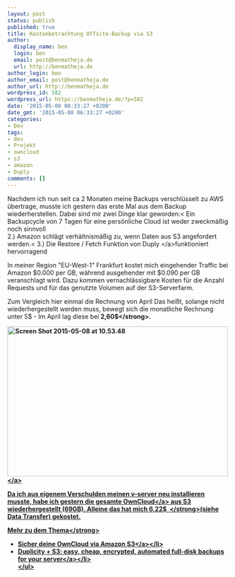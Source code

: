 ```yaml
---
layout: post
status: publish
published: true
title: Kostenbetrachtung Offsite-Backup via S3
author:
  display_name: ben
  login: ben
  email: post@benmatheja.de
  url: http://benmatheja.de
author_login: ben
author_email: post@benmatheja.de
author_url: http://benmatheja.de
wordpress_id: 582
wordpress_url: https://benmatheja.de/?p=582
date: '2015-05-08 08:33:27 +0200'
date_gmt: '2015-05-08 06:33:27 +0200'
categories:
- Dev
tags:
- dev
- Projekt
- owncloud
- s3
- amazon
- Duply
comments: []
---
```

Nachdem ich nun seit ca 2 Monaten meine Backups verschlüsselt zu AWS übertrage, musste ich gestern das erste Mal aus dem Backup wiederherstellen. Dabei sind mir zwei Dinge klar geworden:<
Ein Backupcycle von 7 Tagen für eine persönliche Cloud ist weder zweckm&auml;&szlig;ig noch sinnvoll<br />
2.) Amazon schl&auml;gt verh&auml;ltnism&auml;&szlig;ig zu, wenn Daten aus S3 angefordert werden.<
3.)&nbsp;Die Restore &#47; Fetch Funktion von Duply <&#47;a>funktioniert hervorragend</p>
<p><a id="more"></a><a id="more-582"></a></p>
<p>In meiner Region "EU-West-1" Frankfurt kostet mich eingehender Traffic bei Amazon $0.000 per GB, w&auml;hrend ausgehender mit&nbsp;$0.090 per GB veranschlagt wird. Dazu kommen vernachl&auml;ssigbare Kosten f&uuml;r die Anzahl Requests und f&uuml;r das genutzte Volumen auf der S3-Serverfarm.</p>
<p>Zum Vergleich hier einmal die Rechnung von April
Das hei&szlig;t, solange nicht wiederhergestellt werden muss, bewegt sich die monatliche Rechnung unter 5$ - Im April lag diese bei<strong> 2,60$<&#47;strong>.</p>
<p><a href="https:&#47;&#47;benmatheja.de&#47;wp-content&#47;uploads&#47;2015&#47;05&#47;Screen-Shot-2015-05-08-at-10.53.48.png"><img class="materialboxed aligncenter wp-image-587" src="https:&#47;&#47;benmatheja.de&#47;wp-content&#47;uploads&#47;2015&#47;05&#47;Screen-Shot-2015-05-08-at-10.53.48.png" alt="Screen Shot 2015-05-08 at 10.53.48" width="500" height="339" &#47;><&#47;a></p>
<p>Da ich aus eigenem Verschulden meinen v-server neu installieren musste, habe ich gestern die gesamte <a href="https:&#47;&#47;owncloud.org">OwnCloud<&#47;a>&nbsp;aus S3 wiederhergestellt (69GB). Alleine das hat mich <strong>6,22$ &nbsp;<&#47;strong>(siehe Data Transfer) gekostet.</p>
<p><strong>Mehr zu dem Thema<&#47;strong></p>
<ul>
<li><a href="https:&#47;&#47;benmatheja.de&#47;2015&#47;03&#47;owncloud-s3-backup-einrichten&#47;">Sicher deine OwnCloud via Amazon S3<&#47;a><&#47;li>
<li><a title="Permanent link to Duplicity + S3: easy, cheap, encrypted, automated full-disk backups for your servers" href="http:&#47;&#47;blog.phusion.nl&#47;2013&#47;11&#47;11&#47;duplicity-s3-easy-cheap-encrypted-automated-full-disk-backups-for-your-servers&#47;" rel="bookmark">Duplicity + S3: easy, cheap, encrypted, automated full-disk backups for your server<&#47;a><&#47;li><br />
<&#47;ul></p>
